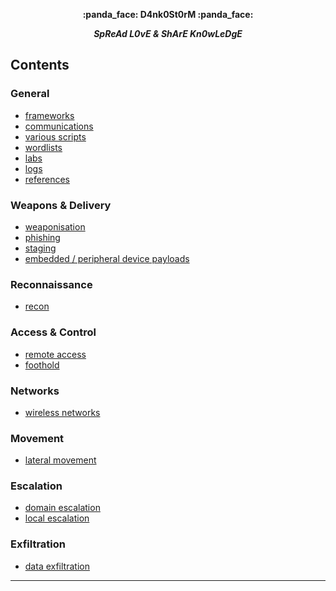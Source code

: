 <p align="center">
    <b>:panda_face: D4nk0St0rM :panda_face:</b>
</p>
<p align="center">
    <i><b>SpReAd L0vE & ShArE Kn0wLeDgE</b></i>
</p>

## Contents

### General
- [frameworks](frameworks.md)
- [communications](communication.md)
- [various scripts](scripts.md)
- [wordlists](wordlists.md)
- [labs](labs.md)
- [logs](log_aggregation.md)
- [references](references.md)


### Weapons & Delivery

- [weaponisation](weaponisation.md)
- [phishing](phishing.md)
- [staging](staging.md)
- [embedded / peripheral device payloads](embed_peripheral_devices.md)


### Reconnaissance

- [recon](reconnaissance.md)

### Access & Control

- [remote access](remote_access.md)
- [foothold](foothold.md)

### Networks

- [wireless networks](wireless.md)

### Movement

- [lateral movement](lateral_movement.md)

### Escalation

- [domain escalation](domain_escalation.md)
- [local escalation](local_escalation.md)

### Exfiltration

- [data exfiltration](data_exfiltration.md)

--- 
